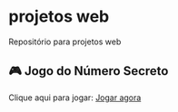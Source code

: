 # projetos web
Repositório para projetos web

## 🎮 Jogo do Número Secreto

Clique aqui para jogar: [Jogar agora](https://carloshsilveira.github.io/projetos-web/jogo-numero-secreto/index.html)
